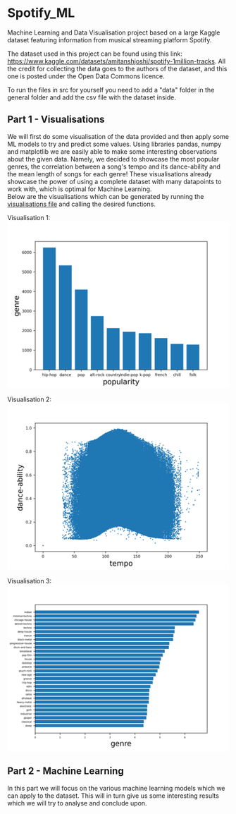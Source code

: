 # Spotify_ML
Machine Learning and Data Visualisation project based on a large Kaggle dataset featuring information from musical
streaming platform Spotify.

The dataset used in this project can be found using this link:
https://www.kaggle.com/datasets/amitanshjoshi/spotify-1million-tracks. All the credit for collecting the data goes to 
the authors of the dataset, and this one is posted under the Open Data Commons licence.

To run the files in src for yourself you need to add a "data" folder in the general folder and add the csv file with the
dataset inside.

## Part 1 - Visualisations
We will first do some visualisation of the data provided and then apply some ML models to try and predict some values.
Using libraries pandas, numpy and matplotlib we are easily able to make some interesting observations about the given 
data. Namely, we decided to showcase the most popular genres, the correlation between a song's tempo and its 
dance-ability and the mean length of songs for each genre! These visualisations already showcase the power of using a
complete dataset with many datapoints to work with, which is optimal for Machine Learning.\
Below are the visualisations which can be generated by running the [visualisations file](./src/visualisations.py) and 
calling the desired functions.

Visualisation 1:\
<img alt="figure 1" src="./results/result1.png" width="700"/>

Visualisation 2:\
<img alt="figure 2" src="./results/result2.png" width="700"/>

Visualisation 3:\
<img alt="figure 3" src="./results/result3.png" width="700"/>


## Part 2 - Machine Learning
In this part we will focus on the various machine learning models which we can apply to the dataset. This will in turn 
give us some interesting results which we will try to analyse and conclude upon.